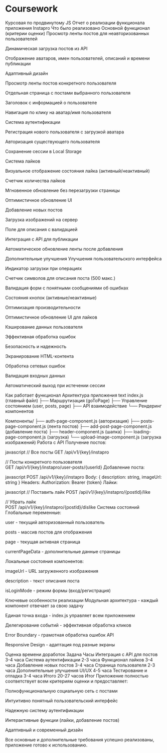 # Coursework
Курсовая по продвинутому JS
Отчет о реализации функционала приложения Instapro
 Что было реализовано
 Основной функционал (критерии оценки)
 Просмотр ленты постов для неавторизованных пользователей

Динамическая загрузка постов из API

Отображение аватаров, имен пользователей, описаний и времени публикации

Адаптивный дизайн

 Просмотр ленты постов конкретного пользователя

Отдельная страница с постами выбранного пользователя

Заголовок с информацией о пользователе

Навигация по клику на аватар/имя пользователя

 Система аутентификации

Регистрация нового пользователя с загрузкой аватара

Авторизация существующего пользователя

Сохранение сессии в Local Storage

 Система лайков

Визуальное отображение состояния лайка (активный/неактивный)

Счетчик количества лайков

Мгновенное обновление без перезагрузки страницы

Оптимистичное обновление UI

 Добавление новых постов

Загрузка изображений на сервер

Поле для описания с валидацией

Интеграция с API для публикации

Автоматическое обновление ленты после добавления

 Дополнительные улучшения
 Улучшения пользовательского интерфейса

Индикатор загрузки при операциях

Счетчик символов для описания поста (500 макс.)

Валидация форм с понятными сообщениями об ошибках

Состояния кнопок (активные/неактивные)

 Оптимизация производительности

Оптимистичное обновление UI для лайков

Кэширование данных пользователя

Эффективная обработка ошибок

 Безопасность и надежность

Экранирование HTML-контента

Обработка сетевых ошибок

Валидация входных данных

Автоматический выход при истечении сессии

 Как работает функционал
Архитектура приложения
text
index.js (главный файл)
├── Маршрутизация (goToPage)
├── Управление состоянием (user, posts, page)
├── API взаимодействие
└── Рендеринг компонентов

Компоненты/
├── auth-page-component.js (авторизация)
├── posts-page-component.js (лента постов)
├── add-post-page-component.js (добавление поста)
├── header-component.js (шапка)
├── loading-page-component.js (загрузка)
└── upload-image-component.js (загрузка изображений)
 Работа с API
Получение постов:

javascript
// Все посты
GET /api/v1/{key}/instapro

// Посты конкретного пользователя  
GET /api/v1/{key}/instapro/user-posts/{userId}
Добавление поста:

javascript
POST /api/v1/{key}/instapro
Body: { description: string, imageUrl: string }
Headers: Authorization: Bearer {token}
Лайки:

javascript
// Поставить лайк
POST /api/v1/{key}/instapro/{postId}/like

// Убрать лайк  
POST /api/v1/{key}/instapro/{postId}/dislike
Система состояний
Глобальные переменные:

user - текущий авторизованный пользователь

posts - массив постов для отображения

page - текущая активная страница

currentPageData - дополнительные данные страницы

Локальные состояния компонентов:

imageUrl - URL загруженного изображения

description - текст описания поста

isLoginMode - режим формы (вход/регистрация)

 Ключевые особенности реализации
Модульная архитектура - каждый компонент отвечает за свою задачу

Единая точка входа - index.js управляет всем приложением

Делегирование событий - эффективная обработка кликов

Error Boundary - грамотная обработка ошибок API

Responsive Design - адаптация под разные экраны

 Оценка времени доработок
Задача	Часы
Интеграция с API для постов	3-4 часа
Система аутентификации	2-3 часа
Функционал лайков	3-4 часа
Добавление новых постов	3-4 часа
Страница пользователя	2-3 часа
Дополнительные улучшения UI/UX	4-5 часа
Тестирование и отладка	3-4 часа
Итого	20-27 часов
 Итог
Приложение полностью соответствует всем критериям оценки и предоставляет:

 Полнофункциональную социальную сеть с постами

 Интуитивно понятный пользовательский интерфейс

 Надежную систему аутентификации

  Интерактивные функции (лайки, добавление постов)

 Адаптивный и современный дизайн

Все основные и дополнительные требования успешно реализованы, приложение готово к использованию.

